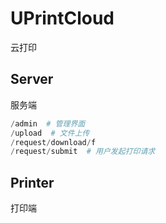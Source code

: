 # UPrintCloud

云打印

## Server

服务端

```python
/admin  # 管理界面
/upload  # 文件上传
/request/download/f
/request/submit  # 用户发起打印请求
```

## Printer

打印端